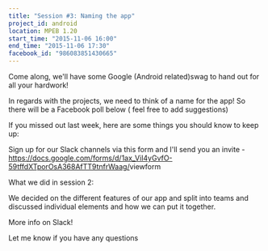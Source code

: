 ```yaml
---
title: "Session #3: Naming the app"
project_id: android
location: MPEB 1.20
start_time: "2015-11-06 16:00"
end_time: "2015-11-06 17:30"
facebook_id: "986083851430665"
---
```


Come along, we'll have some Google (Android related)swag to hand out for all your hardwork! 

In regards with the projects, we need to think of a name for the app! So there will be a Facebook poll below ( feel free to add suggestions)

If you missed out last week, here are some things you should know to keep up:

Sign up for our Slack channels via this form and I'll send you an invite - <https://docs.google.com/forms/d/1ax_Vil4yGvfO-59tffdXTporOsA368AfTT9tnfrWaag/>viewform 

What we did in session 2: 

We decided on the different features of our app and split into teams and discussed individual elements and how we can put it together.

More info on Slack!

Let me know if you have any questions
